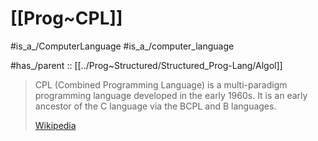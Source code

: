 # [[Prog~CPL]] 

#is_a_/ComputerLanguage 
#is_a_/computer_language  

#has_/parent :: [[../Prog~Structured/Structured_Prog-Lang/Algol]] 

> CPL (Combined Programming Language) is a multi-paradigm programming language developed in the early 1960s.  It is an early ancestor of the C language via the BCPL and B languages.
>
> [Wikipedia](https://en.wikipedia.org/wiki/CPL%20(programming%20language))

